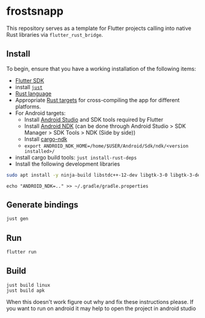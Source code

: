 # frostsnapp

This repository serves as a template for Flutter projects calling into native Rust
libraries via `flutter_rust_bridge`.

## Install

To begin, ensure that you have a working installation of the following items:
- [Flutter SDK](https://docs.flutter.dev/get-started/install)
- install [`just`](https://github.com/casey/just)
- [Rust language](https://rustup.rs/)
- Appropriate [Rust targets](https://rust-lang.github.io/rustup/cross-compilation.html) for cross-compiling the app for different platforms.
- For Android targets:
    - Install [Android Studio](https://docs.flutter.dev/get-started/install/linux#install-android-studio) and SDK tools required by Flutter
    - Install [Android NDK](https://github.com/android/ndk/wiki) (can be done through Android Studio > SDK Manager > SDK Tools > NDK (Side by side))
    - Install [cargo-ndk](https://github.com/bbqsrc/cargo-ndk#installing)
    - ```export ANDROID_NDK_HOME=/home/$USER/Android/Sdk/ndk/<version installed>/```
- install cargo build tools: `just install-rust-deps`
- Install the following development libraries

``` sh
sudo apt install -y ninja-build libstdc++-12-dev libgtk-3-0 libgtk-3-dev libudev-dev
```

```
echo "ANDROID_NDK=.." >> ~/.gradle/gradle.properties
```

## Generate bindings

``` sh
just gen
```

## Run

``` sh
flutter run
```

## Build
```
just build linux
just build apk
```

When this doesn't work figure out why and fix these instructions please. If you want to run on android it may help to open the project in android studio

